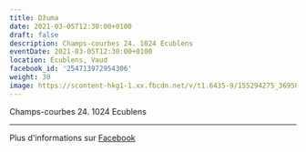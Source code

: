 ```yaml
---
title: Džuma
date: 2021-03-05T12:30:00+0100
draft: false
description: Champs-courbes 24. 1024 Ecublens
eventDate: 2021-03-05T12:30:00+0100
location: Écublens, Vaud
facebook_id: '254713972954306'
weight: 30
image: https://scontent-hkg1-1.xx.fbcdn.net/v/t1.6435-9/155294275_3695079563921169_4909597834044538694_n.jpg?_nc_cat=101&ccb=1-7&_nc_sid=9e60e4&_nc_ohc=n0Fe3788-pcQ7kNvwHMT7Ns&_nc_oc=Adm4AUm2JnSAQuj8zXpnUs2T-JvnZz9swDGRLE2E2-lq9F3D2F6PTzLSTqhSfPBMKvA&_nc_zt=23&_nc_ht=scontent-hkg1-1.xx&edm=ABTKTjYEAAAA&_nc_gid=88FBp0UdesbZQcI88fgdxg&oh=00_AfKYe_y5pIUvQycrTv7jjHne1CpxpN2ErOATh7ktkQlkPA&oe=6850C25B
---
```


Champs-courbes 24. 1024 Ecublens

---

Plus d'informations sur [Facebook](https://facebook.com/events/254713972954306)